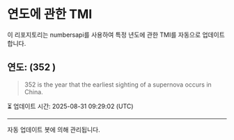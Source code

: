 
# 연도에 관한 TMI

이 리포지토리는 numbersapi를 사용하여 특정 년도에 관한 TMI를 자동으로 업데이트합니다.

## 연도: (352 )
> 352 is the year that the earliest sighting of a supernova occurs in China.

⏳ 업데이트 시간: 2025-08-31 09:29:02 (UTC)

---
자동 업데이트 봇에 의해 관리됩니다.
